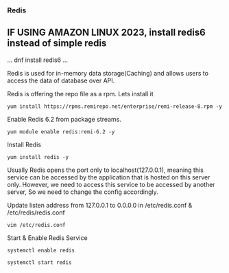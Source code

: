 ### Redis

## IF USING AMAZON LINUX 2023, install redis6 instead of simple redis

...
dnf install redis6
...

Redis is used for in-memory data storage(Caching) and allows users to access the data of database over API.

Redis is offering the repo file as a rpm. Lets install it

```
yum install https://rpms.remirepo.net/enterprise/remi-release-8.rpm -y
```

Enable Redis 6.2 from package streams.

```
yum module enable redis:remi-6.2 -y
```

Install Redis

```
yum install redis -y 
```

Usually Redis opens the port only to localhost(127.0.0.1), meaning this service can be accessed by the application that is hosted on this server only. However, we need to access this service to be accessed by another server, So we need to change the config accordingly.

Update listen address from 127.0.0.1 to 0.0.0.0 in /etc/redis.conf & /etc/redis/redis.conf

```
vim /etc/redis.conf
```

Start & Enable Redis Service

```
systemctl enable redis
```

```
systemctl start redis
```